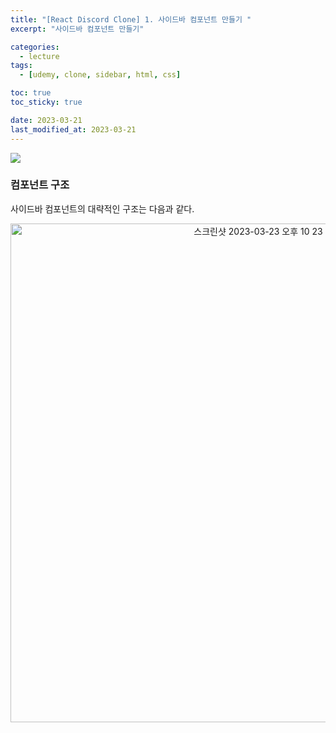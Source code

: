 ```yaml
---
title: "[React Discord Clone] 1. 사이드바 컴포넌트 만들기 "
excerpt: "사이드바 컴포넌트 만들기"

categories:
  - lecture
tags:
  - [udemy, clone, sidebar, html, css]

toc: true
toc_sticky: true

date: 2023-03-21
last_modified_at: 2023-03-21
---
```


<img src="https://user-images.githubusercontent.com/110877564/226597954-5de7a38a-1e6b-4374-9e92-f3321e015744.png">

### 컴포넌트 구조

사이드바 컴포넌트의 대략적인 구조는 다음과 같다.

<p align="center">
<img width="798" alt="스크린샷 2023-03-23 오후 10 23 56" src="https://user-images.githubusercontent.com/110877564/227217749-97555125-e001-4cd6-875b-73a8594a7107.png">
</p>
